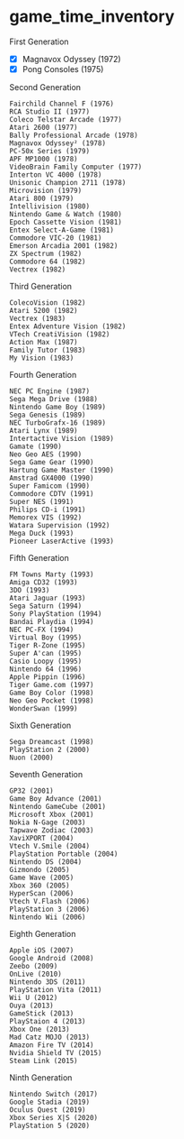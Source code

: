 # game_time_inventory

First Generation

- [x] Magnavox Odyssey (1972)
- [x] Pong Consoles (1975)

Second Generation

    Fairchild Channel F (1976)
    RCA Studio II (1977)
    Coleco Telstar Arcade (1977)
    Atari 2600 (1977)
    Bally Professional Arcade (1978)
    Magnavox Odyssey² (1978)
    PC-50x Series (1979)
    APF MP1000 (1978)
    VideoBrain Family Computer (1977)
    Interton VC 4000 (1978)
    Unisonic Champion 2711 (1978)
    Microvision (1979)
    Atari 800 (1979)
    Intellivision (1980)
    Nintendo Game & Watch (1980)
    Epoch Cassette Vision (1981)
    Entex Select-A-Game (1981)
    Commodore VIC-20 (1981)
    Emerson Arcadia 2001 (1982)
    ZX Spectrum (1982)
    Commodore 64 (1982)
    Vectrex (1982)

Third Generation

    ColecoVision (1982)
    Atari 5200 (1982)
    Vectrex (1983)
    Entex Adventure Vision (1982)
    VTech CreatiVision (1982)
    Action Max (1987)
    Family Tutor (1983)
    My Vision (1983)

Fourth Generation

    NEC PC Engine (1987)
    Sega Mega Drive (1988)
    Nintendo Game Boy (1989)
    Sega Genesis (1989)
    NEC TurboGrafx-16 (1989)
    Atari Lynx (1989)
    Intertactive Vision (1989)
    Gamate (1990)
    Neo Geo AES (1990)
    Sega Game Gear (1990)
    Hartung Game Master (1990)
    Amstrad GX4000 (1990)
    Super Famicom (1990)
    Commodore CDTV (1991)
    Super NES (1991)
    Philips CD-i (1991)
    Memorex VIS (1992)
    Watara Supervision (1992)
    Mega Duck (1993)
    Pioneer LaserActive (1993)

Fifth Generation

    FM Towns Marty (1993)
    Amiga CD32 (1993)
    3DO (1993)
    Atari Jaguar (1993)
    Sega Saturn (1994)
    Sony PlayStation (1994)
    Bandai Playdia (1994)
    NEC PC-FX (1994)
    Virtual Boy (1995)
    Tiger R-Zone (1995)
    Super A'can (1995)
    Casio Loopy (1995)
    Nintendo 64 (1996)
    Apple Pippin (1996)
    Tiger Game.com (1997)
    Game Boy Color (1998)
    Neo Geo Pocket (1998)
    WonderSwan (1999)

Sixth Generation

    Sega Dreamcast (1998)
    PlayStation 2 (2000)
    Nuon (2000)

Seventh Generation

    GP32 (2001)
    Game Boy Advance (2001)
    Nintendo GameCube (2001)
    Microsoft Xbox (2001)
    Nokia N-Gage (2003)
    Tapwave Zodiac (2003)
    XaviXPORT (2004)
    Vtech V.Smile (2004)
    PlayStation Portable (2004)
    Nintendo DS (2004)
    Gizmondo (2005)
    Game Wave (2005)
    Xbox 360 (2005)
    HyperScan (2006)
    Vtech V.Flash (2006)
    PlayStation 3 (2006)
    Nintendo Wii (2006)

Eighth Generation

    Apple iOS (2007)
    Google Android (2008)
    Zeebo (2009)
    OnLive (2010)
    Nintendo 3DS (2011)
    PlayStation Vita (2011)
    Wii U (2012)
    Ouya (2013)
    GameStick (2013)
    PlayStaion 4 (2013)
    Xbox One (2013)
    Mad Catz MOJO (2013)
    Amazon Fire TV (2014)
    Nvidia Shield TV (2015)
    Steam Link (2015)

Ninth Generation

    Nintendo Switch (2017)
    Google Stadia (2019)
    Oculus Quest (2019)
    Xbox Series X|S (2020)
    PlayStation 5 (2020)
